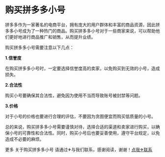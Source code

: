 # 购买拼多多小号

拼多多作为一家著名的电商平台，拥有庞大的用户群体和丰富的商品资源，因此拼多多小号成为了一种热门的商品。购买拼多多小号对于一些商家来说，可以帮助他们更好地进行商品推广和销售，从而提升业绩。

购买拼多多小号需要注意以下几点：

**1.信誉度**

在购买拼多多小号时，一定要选择信誉度高的卖家，以免购买到无效的小号，造成损失。

**2.合法性**

购买小号要确保其合法性，避免因为使用不当而导致账号被封禁等问题。

**3.价格**

对于小号的价格也要进行合理的评估，不要因为贪图便宜而购买低质量的小号。

总的来说，购买拼多多小号需要谨慎对待，选择合适的渠道和卖家进行购买，以确保小号的可靠性和合法性。同时，购买小号后也要妥善使用，遵守平台规定，以免造成不必要的麻烦。

更多 关于购买拼多多小号 请通过✈与我们联系，感谢阅读，谢谢！[点我✈联系](https://abc.k02.cc)
